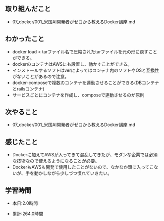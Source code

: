 ## 取り組んだこと
- 07_docker/001_米国AI開発者がゼロから教えるDocker講座.md
 
## わかったこと
- docker load < tarファイル名で圧縮されたtarファイルを元の形に戻すことができる。
- dockerのコンテナはAWSにも設置し、動かすことができる。
- インストールするソフトはverによってはコンテナ内のソフトやOSと互換性がないことがあるので注意。
- docker-composeで複数のコンテナを連動させることができる(DBコンテナとrailsコンテナ)
- サービスごとにコンテナを作成し、composeで連動させるのが原則


## 次やること
- 07_docker/001_米国AI開発者がゼロから教えるDocker講座.md


## 感じたこと
- Dockerに加えてAWSが入ってきて混乱してきたが、モダンな企業では必須な技術なので使えるようになることが必要。
- DockerもAWSも開発で使用したことがないので、なかなか頭に入ってこないが、手を動かしながら少しづつ慣れていきたい。




## 学習時間
- 本日:2.0時間

- 累計:264.0時間
